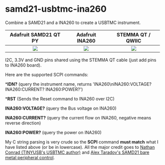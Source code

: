 # samd21-usbtmc-ina260
Combine a SAMD21 and a INA260 to create a USBTMC instrument.

Adafruit SAMD21 QT PY             |  Adafruit INA260            | STEMMA QT / QWIIC
:-------------------------:|:-------------------------:|:-------------------------:|
![](https://cdn-learn.adafruit.com/assets/assets/000/095/173/large1024/adafruit_products_QTPy_top.jpg)  |  ![](https://d2t1xqejof9utc.cloudfront.net/screenshots/pics/a0f601ef2c4a887e5ef29240891e0e13/large.png)  | ![](https://cdn-shop.adafruit.com/970x728/4397-02.jpg)

I2C, 3.3V and GND pins shared using the STEMMA QT cable (just add pins to INA260 board).

Here are the supported SCPI commands:

***IDN?** (query the instrument name, returns 'INA260\nINA260:VOLTAGE? INA260:CURRENT? INA260:POWER?')

***RST** (Sends the Reset command to INA260 over I2C)

**INA260:VOLTAGE?** (query the Bus voltage on INA260)

**INA260:CURRENT?** (query the current flow on INA260, negative means reverse direction)

**INA260:POWER?** (query the power on INA260)

My C string parsing is very crude so the **SCPI** command **must match** what I have listed above (or be in lowercase).
All the major credit goes to [Nathan Conrad (TINYUSB's USBTMC author)](https://github.com/pigrew) and [Alex Taradov's SAMD21 bare metal peripheral control](https://github.com/ataradov/dgw).
